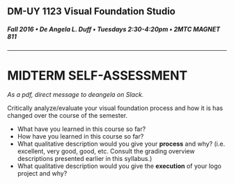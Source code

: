 ## DM-UY 1123 Visual Foundation Studio
##### Fall 2016 • De Angela L. Duff • Tuesdays 2:30-4:20pm • 2MTC MAGNET 811 
---


# MIDTERM SELF-ASSESSMENT  

*As a pdf, direct message to deangela on Slack.*

Critically analyze/evaluate your visual foundation process and how it is has changed over the course of the semester. 
* What have you learned in this course so far? 
* How have you learned in this course so far?
* What qualitative description would you give your **process** and why? (i.e. excellent, very good, good, etc. Consult the grading overview descriptions presented earlier in this syllabus.)
* What qualitative description would you give the **execution** of your logo project and why?